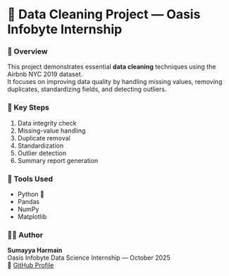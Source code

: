 
# 🧹 Data Cleaning Project — Oasis Infobyte Internship

### 📘 Overview
This project demonstrates essential **data cleaning** techniques using the Airbnb NYC 2019 dataset.  
It focuses on improving data quality by handling missing values, removing duplicates, standardizing fields, and detecting outliers.

### 🧩 Key Steps
1. Data integrity check  
2. Missing-value handling  
3. Duplicate removal  
4. Standardization  
5. Outlier detection  
6. Summary report generation

### 🧰 Tools Used
- Python 🐍  
- Pandas  
- NumPy  
- Matplotlib  

### 👩‍💻 Author
**Sumayya Harmain**  
Oasis Infobyte Data Science Internship — October 2025  
📎 [GitHub Profile](https://github.com/yourusername)
